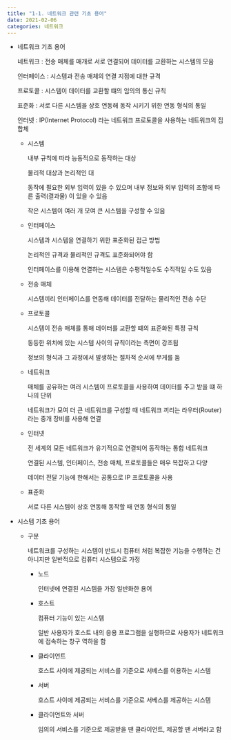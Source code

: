 ```yaml
---
title: "1-1. 네트워크 관련 기초 용어"
date: 2021-02-06
categories: 네트워크
---
```


- 네트워크 기초 용어

  네트워크 : 전송 매체를 매개로 서로 연결되어 데이터를 교환하는 시스템의 모음

  인터페이스 : 시스템과 전송 매체의 연결 지점에 대한 규격

  프로토콜 : 시스템이 데이터를 교환할 떄의 임의의 통신 규칙

  표준화 : 서로 다른 시스템을 상호 연동해 동작 시키기 위한 연동 형식의 통일

  인터넷 : IP(Internet Protocol) 라는 네트워크 프로토콜을 사용하는 네트워크의 집합체

  - 시스템

    내부 규칙에 따라 능동적으로 동작하는 대상

    물리적 대상과 논리적인 대

    동작에 필요한 외부 입력이 있을 수 있으며 내부 정보와 외부 입력의 조합에 따른 출력(결과물) 이 있을 수 있음

    작은 시스템이 여러 개 모여 큰 시스템을 구성할 수 있음

  - 인터페이스

    시스템과 시스템을 연결하기 위한 표준화된 접근 방법

    논리적인 규격과 물리적인 규격도 표준화되어야 함

    인터페이스를 이용해 연결하는 시스템은 수평적일수도 수직적일 수도 있음

  - 전송 매체

    시스템끼리 인터페이스를 연동해 데이터를 전달하는 물리적인 전송 수단

  - 프로토콜

    시스템이 전송 매체를 통해 데이터를 교환할 떄의 표준화된 특정 규칙

    동등한 위치에 있는 시스템 사이의 규칙이라는 측면이 강조됨

    정보의 형식과 그 과정에서 발생하는 절차적 순서에 무게를 둠

  - 네트워크

    매체를 공유하는 여러 시스템이 프로토콜을 사용하여 데이터를 주고 받을 떄 하나의 단위

    네트워크가 모여 더 큰 네트워크를 구성할 때 네트워크 끼리는 라우터(Router) 라는 중개 장비를 사용해 연결

  - 인터넷

    전 세계의 모든 네트워크가 유기적으로 연결되어 동작하는 통합 네트워크

    연결된 시스템, 인터페이스, 전송 매체, 프로토콜들은 매우 복잡하고 다양

    데이터 전달 기능에 한해서는 공통으로 IP 프로토콜을 사용

  - 표준화

    서로 다른 시스템이 상호 연동해 동작할 때 연동 형식의 통일

- 시스템 기초 용어

  - 구분

    네트워크를 구성하는 시스템이 반드시 컴퓨터 처럼 복잡한 기능을 수행하는 건 아니지만 일반적으로 컴퓨터 시스템으로 가정

    - 노드

      인터넷에 연결된 시스템을 가장 일반화한 용어

    - 호스트

      컴퓨터 기능이 있는 시스템

      일반 사용자가 호스트 내의 응용 프로그램을 실행하므로 사용자가 네트워크에 접속하는 창구 역하을 함

    - 클라이언트

      호스트 사이에 제공되는 서비스를 기준으로 서베스를 이용하는 시스템

    - 서버

      호스트 사이에 제공되는 서비스를 기준으로 서베스를 제공하는 시스템

    - 클라이언트와 서버

      임의의 서비스를 기준으로 제공받을 땐 클라이언트, 제공할 땐 서버라고 함

